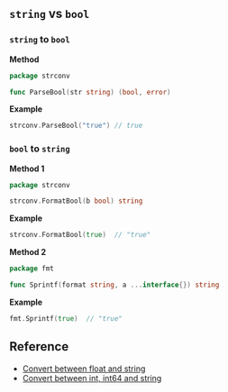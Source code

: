 ## `string` vs `bool`

### `string` to `bool`

**Method**
```go
package strconv

func ParseBool(str string) (bool, error)
```

**Example**
```go
strconv.ParseBool("true") // true
```

### `bool` to `string`

**Method 1**
```go
package strconv

strconv.FormatBool(b bool) string
```

**Example**
```go
strconv.FormatBool(true)  // "true"
```

**Method 2**
```go
package fmt

func Sprintf(format string, a ...interface{}) string
```

**Example**
```go
fmt.Sprintf(true)  // "true"
```

## Reference

- [Convert between float and string](https://yourbasic.org/golang/convert-string-to-float/)
- [Convert between int, int64 and string](https://yourbasic.org/golang/convert-int-to-string/#int-int64-to-string)
